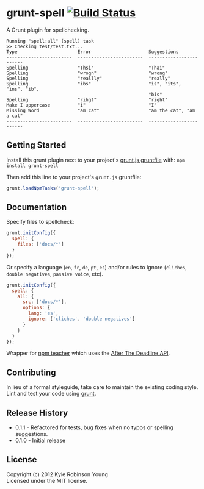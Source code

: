 # grunt-spell [![Build Status](https://secure.travis-ci.org/shama/grunt-spell.png?branch=master)](http://travis-ci.org/shama/grunt-spell)

A Grunt plugin for spellchecking.

```
Running "spell:all" (spell) task
>> Checking test/test.txt...
Type                      Error                     Suggestions               
------------------------  ------------------------  ------------------------  
Spelling                  "Thsi"                    "Thai"                    
Spelling                  "wrogn"                   "wrong"                   
Spelling                  "reallly"                 "really"                  
Spelling                  "ibs"                     "is", "its", "ins", "ib", 
                                                    "bis"                     
Spelling                  "rihgt"                   "right"                   
Make I uppercase          "i"                       "I"                       
Missing Word              "am cat"                  "am the cat", "am a cat"  
------------------------  ------------------------  ------------------------ 
```

## Getting Started
Install this grunt plugin next to your project's
[grunt.js gruntfile][getting_started] with: `npm install grunt-spell`

Then add this line to your project's `grunt.js` gruntfile:

```javascript
grunt.loadNpmTasks('grunt-spell');
```

[grunt]: https://github.com/cowboy/grunt
[getting_started]: https://github.com/cowboy/grunt/blob/master/docs/getting_started.md

## Documentation
Specify files to spellcheck:

```javascript
grunt.initConfig({
  spell: {
    files: ['docs/*']
  }
});
```

Or specify a language (`en`, `fr`, `de`, `pt`, `es`) and/or rules to ignore
(`cliches`, `double negatives`, `passive voice`, etc).

```javascript
grunt.initConfig({
  spell: {
    all: {
      src: ['docs/*'],
      options: {
        lang: 'es',
        ignore: ['cliches', 'double negatives']
      }
    }
  }
});
```

Wrapper for [npm teacher](https://github.com/vesln/teacher) which uses the 
[After The Deadline API](http://afterthedeadline.com/).

## Contributing
In lieu of a formal styleguide, take care to maintain the existing coding style.
Lint and test your code using [grunt][grunt].

## Release History
* 0.1.1 - Refactored for tests, bug fixes when no typos or spelling suggestions.
* 0.1.0 - Initial release

## License
Copyright (c) 2012 Kyle Robinson Young  
Licensed under the MIT license.
